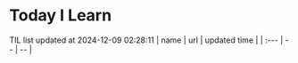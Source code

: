 # Today I Learn 
TIL list updated at 2024-12-09 02:28:11
| name | url | updated time |
| :--- | -- | -- |
